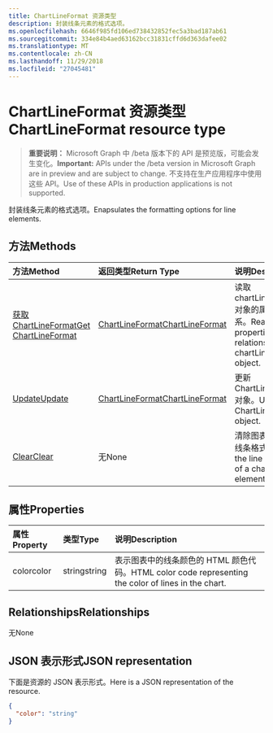 ```yaml
---
title: ChartLineFormat 资源类型
description: 封装线条元素的格式选项。
ms.openlocfilehash: 6646f985fd106ed738432852fec5a3bad187ab61
ms.sourcegitcommit: 334e84b4aed63162bcc31831cffd6d363dafee02
ms.translationtype: MT
ms.contentlocale: zh-CN
ms.lasthandoff: 11/29/2018
ms.locfileid: "27045481"
---
```

# <a name="chartlineformat-resource-type"></a><span data-ttu-id="295c3-103">ChartLineFormat 资源类型</span><span class="sxs-lookup"><span data-stu-id="295c3-103">ChartLineFormat resource type</span></span>

> <span data-ttu-id="295c3-104">**重要说明：** Microsoft Graph 中 /beta 版本下的 API 是预览版，可能会发生变化。</span><span class="sxs-lookup"><span data-stu-id="295c3-104">**Important:** APIs under the /beta version in Microsoft Graph are in preview and are subject to change.</span></span> <span data-ttu-id="295c3-105">不支持在生产应用程序中使用这些 API。</span><span class="sxs-lookup"><span data-stu-id="295c3-105">Use of these APIs in production applications is not supported.</span></span>

<span data-ttu-id="295c3-106">封装线条元素的格式选项。</span><span class="sxs-lookup"><span data-stu-id="295c3-106">Enapsulates the formatting options for line elements.</span></span>


## <a name="methods"></a><span data-ttu-id="295c3-107">方法</span><span class="sxs-lookup"><span data-stu-id="295c3-107">Methods</span></span>

| <span data-ttu-id="295c3-108">方法</span><span class="sxs-lookup"><span data-stu-id="295c3-108">Method</span></span>           | <span data-ttu-id="295c3-109">返回类型</span><span class="sxs-lookup"><span data-stu-id="295c3-109">Return Type</span></span>    |<span data-ttu-id="295c3-110">说明</span><span class="sxs-lookup"><span data-stu-id="295c3-110">Description</span></span>|
|:---------------|:--------|:----------|
|[<span data-ttu-id="295c3-111">获取 ChartLineFormat</span><span class="sxs-lookup"><span data-stu-id="295c3-111">Get ChartLineFormat</span></span>](../api/chartlineformat-get.md) | [<span data-ttu-id="295c3-112">ChartLineFormat</span><span class="sxs-lookup"><span data-stu-id="295c3-112">ChartLineFormat</span></span>](chartlineformat.md) |<span data-ttu-id="295c3-113">读取 chartLineFormat 对象的属性和关系。</span><span class="sxs-lookup"><span data-stu-id="295c3-113">Read properties and relationships of chartLineFormat object.</span></span>|
|[<span data-ttu-id="295c3-114">Update</span><span class="sxs-lookup"><span data-stu-id="295c3-114">Update</span></span>](../api/chartlineformat-update.md) | [<span data-ttu-id="295c3-115">ChartLineFormat</span><span class="sxs-lookup"><span data-stu-id="295c3-115">ChartLineFormat</span></span>](chartlineformat.md) |<span data-ttu-id="295c3-116">更新 ChartLineFormat 对象。</span><span class="sxs-lookup"><span data-stu-id="295c3-116">Update ChartLineFormat object.</span></span> |
|[<span data-ttu-id="295c3-117">Clear</span><span class="sxs-lookup"><span data-stu-id="295c3-117">Clear</span></span>](../api/chartlineformat-clear.md)|<span data-ttu-id="295c3-118">无</span><span class="sxs-lookup"><span data-stu-id="295c3-118">None</span></span>|<span data-ttu-id="295c3-119">清除图表元素的线条格式。</span><span class="sxs-lookup"><span data-stu-id="295c3-119">Clear the line format of a chart element.</span></span>|

## <a name="properties"></a><span data-ttu-id="295c3-120">属性</span><span class="sxs-lookup"><span data-stu-id="295c3-120">Properties</span></span>
| <span data-ttu-id="295c3-121">属性</span><span class="sxs-lookup"><span data-stu-id="295c3-121">Property</span></span>     | <span data-ttu-id="295c3-122">类型</span><span class="sxs-lookup"><span data-stu-id="295c3-122">Type</span></span>   |<span data-ttu-id="295c3-123">说明</span><span class="sxs-lookup"><span data-stu-id="295c3-123">Description</span></span>|
|:---------------|:--------|:----------|
|<span data-ttu-id="295c3-124">color</span><span class="sxs-lookup"><span data-stu-id="295c3-124">color</span></span>|<span data-ttu-id="295c3-125">string</span><span class="sxs-lookup"><span data-stu-id="295c3-125">string</span></span>|<span data-ttu-id="295c3-126">表示图表中的线条颜色的 HTML 颜色代码。</span><span class="sxs-lookup"><span data-stu-id="295c3-126">HTML color code representing the color of lines in the chart.</span></span>|

## <a name="relationships"></a><span data-ttu-id="295c3-127">Relationships</span><span class="sxs-lookup"><span data-stu-id="295c3-127">Relationships</span></span>
<span data-ttu-id="295c3-128">无</span><span class="sxs-lookup"><span data-stu-id="295c3-128">None</span></span>


## <a name="json-representation"></a><span data-ttu-id="295c3-129">JSON 表示形式</span><span class="sxs-lookup"><span data-stu-id="295c3-129">JSON representation</span></span>

<span data-ttu-id="295c3-130">下面是资源的 JSON 表示形式。</span><span class="sxs-lookup"><span data-stu-id="295c3-130">Here is a JSON representation of the resource.</span></span>

<!-- {
  "blockType": "resource",
  "optionalProperties": [

  ],
  "@odata.type": "microsoft.graph.chartLineFormat"
}-->

```json
{
  "color": "string"
}

```

<!-- uuid: 8fcb5dbc-d5aa-4681-8e31-b001d5168d79
2015-10-25 14:57:30 UTC -->
<!-- {
  "type": "#page.annotation",
  "description": "ChartLineFormat resource",
  "keywords": "",
  "section": "documentation",
  "tocPath": ""
}-->